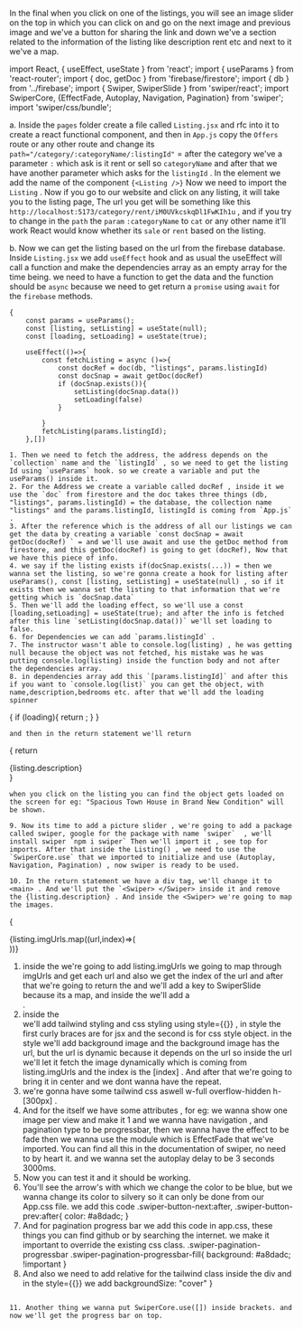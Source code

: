 In the final when you click on one of the listings, you will see an image slider on the top in which you can click on and go on the next image and previous image and we've a button for sharing the link and down we've a section related to the information of the listing like description rent etc and next to it we've a map.

import React, { useEffect, useState } from 'react';
import { useParams } from 'react-router';
import { doc, getDoc } from 'firebase/firestore';
import { db } from '../firebase';
import { Swiper, SwiperSlide } from 'swiper/react';
import SwiperCore, {EffectFade, Autoplay, Navigation, Pagination} from 'swiper';
import 'swiper/css/bundle';

a. Inside the `pages` folder create a file called `Listing.jsx` and rfc into it to create a react functional component, and then in `App.js` copy the `Offers` route or any other route and change its `path="/category/:categoryName/:listingId"` = after the category we've a parameter `:` which ask is it rent or sell so `categoryName` and after that we have another parameter which asks for the `listingId` . In the element we add the name of the component `{<Listing />}` Now we need to import the `Listing` .
Now if you go to our website and click on any listing, it will take you to the listing page, The url you get will be something like this `http://localhost:5173/category/rent/iM0UVkcskqDl1FwKIh1u` , and if you try to change in the `path` the `param` `:categoryName` to `cat` or any other name it'll work React would know whether its `sale` or `rent` based on the listing.

b. Now we can get the listing based on the url from the firebase database. Inside `Listing.jsx` we add `useEffect` hook and as usual the useEffect will call a function and make the dependencies array as an empty array for the time being. we need to have a function to get the data and the function should be `async` because we need to get return a `promise` using `await` for the `firebase` methods.
```
{
    const params = useParams();
    const [listing, setListing] = useState(null);
    const [loading, setLoading] = useState(true);

    useEffect(()=>{
        const fetchListing = async ()=>{
            const docRef = doc(db, "listings", params.listingId)
            const docSnap = await getDoc(docRef)
            if (docSnap.exists()){
                setListing(docSnap.data())
                setLoading(false)
            }

        }
        fetchListing(params.listingId);
    },[])

1. Then we need to fetch the address, the address depends on the `collection` name and the `listingId` , so we need to get the listing Id using `useParams` hook. so we create a variable and put the useParams() inside it.
2. For the Address we create a variable called docRef , inside it we use the `doc` from firestore and the doc takes three things (db, "listings", params.listingId) = the database, the collection name "listings" and the params.listingId, listingId is coming from `App.js` .
3. After the reference which is the address of all our listings we can get the data by creating a variable `const docSnap = await getDoc(docRef) ` = and we'll use await and use the getDoc method from firestore, and this getDoc(docRef) is going to get (docRef), Now that we have this piece of info.
4. we say if the listing exists if(docSnap.exists(...)) = then we wanna set the listing, so we're gonna create a hook for listing after useParams(), const [listing, setListing] = useState(null) , so if it exists then we wanna set the listing to that information that we're getting which is `docSnap.data`
5. Then we'll add the loading effect, so we'll use a const [loading,setLoading] = useState(true); and after the info is fetched after this line `setListing(docSnap.data())` we'll set loading to false.
6. for Dependencies we can add `params.listingId` .
7. The instructor wasn't able to console.log(listing) , he was getting null because the object was not fetched, his mistake was he was putting console.log(listing) inside the function body and not after the dependencies array.
8. in dependencies array add this `[params.listingId]` and after this if you want to `console.log(list)` you can get the object, with name,description,bedrooms etc. after that we'll add the loading spinner 
```
{
if (loading){
        return <Spinner />;
    }
}
```
and then in the return statement we'll return 
```
{
    return <div>{listing.description}</div>
}
```
when you click on the listing you can find the object gets loaded on the screen for eg: "Spacious Town House in Brand New Condition" will be shown.

9. Now its time to add a picture slider , we're going to add a package called swiper, google for the package with name `swiper`  , we'll install swiper `npm i swiper` Then we'll import it , see top for imports. After that inside the Listing() , we need to use the `SwiperCore.use` that we imported to initialize and use (Autoplay, Navigation, Pagination) , now swiper is ready to be used.

10. In the return statement we have a div tag, we'll change it to <main> . And we'll put the `<Swiper> </Swiper> inside it and remove the {listing.description} . And inside the <Swiper> we're going to map the images.
```
{
<main>
          <Swiper 
            slidesPerView={1} 
            navigation 
            pagination={{type: "progressbar"}}
            effect='fade' 
            modules={[EffectFade]} 
            autoplay={{delay:3000}} 
          >
            {listing.imgUrls.map((url,index)=>(
              <SwiperSlide key={index}>
                <div 
                  className='relative w-full overflow-hidden h-[300px]'
                  style={{background: `url(${listing.imgUrls[index]}) center no-repeat`,
                  backgroundSize: "cover"
                  }}
                >
                </div>
              </SwiperSlide>
            ))}
          </Swiper>
        </main>

1. inside the <Swiper> we're going to add listing.imgUrls we going to map through imgUrls and get each url and also we get the index of the url and after that we're going to return the <SwiperSlide></SwiperSlide> and we'll add a key to SwiperSlide because its a map, and inside the <SwiperSlide> we'll add a <div> .
2. inside the <div inside here> we'll add tailwind styling and css styling using style={{}} , in style the first curly braces are for jsx and the second is for css style object. in the style we'll add background image and the background image has the url, but the url is dynamic because it depends on the url so inside the url we'll let it fetch the image dynamically which is coming from listing.imgUrls and the index is the [index] . And after that we're going to bring it in center and we dont wanna have the repeat.
3. we're gonna have some tailwind css aswell w-full overflow-hidden h-[300px] .
4. And for the <Swiper> itself we have some attributes , for eg: we wanna show one image per view and make it 1 and we wanna have navigation , and pagination type to be progressbar, then we wanna have the effect to be fade then we wanna use the module which is EffectFade that we've imported. You can find all this in the documentation of swiper, no need to by heart it. and we wanna set the autoplay delay to be 3 seconds 3000ms.
5. Now you can test it and it should be working.
6. You'll see the arrow's with which we change the color to be blue, but we wanna change its color to silvery so it can only be done from our App.css file. we add this code
.swiper-button-next:after,
.swiper-button-prev:after{
    color: #a8dadc;
}
7. And for pagination progress bar we add this code in app.css, these things you can find github or by searching the internet. we make it important to override the existing css class.
.swiper-pagination-progressbar .swiper-pagination-progressbar-fill{
    background: #a8dadc; !important
}
8. And also we need to add relative for the tailwind class inside the div and in the style={{}} we add backgroundSize: "cover"
}
```

11. Another thing we wanna put SwiperCore.use([]) inside brackets. and now we'll get the progress bar on top.